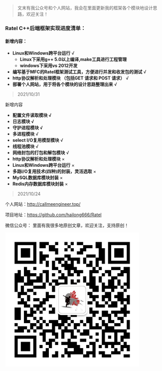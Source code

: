 > 文末有我公众号和个人网站，我会在里面更新我的框架各个模块地设计思路，欢迎关注！

### Ratel  C++后端框架实现进度清单：

#### 新增内容：

+ **Linux和Windows跨平台运行**                                                                           √
  +  **Linux下采用g++ 5.0以上编译,make工具进行工程管理**
  + **windows下采用vs 2012开发**			
+ **编写基于MFC的Ratel框架测试工具，方便进行并发和收发包的测试**           √
+ **http协议解析和处理模块 （包括GET 请求和 POST 请求）**                           √
+ **部署个人网站，用于将各个模块的设计思路整理出来**                                      √

> 2021/10/31

新增内容

+ **配置文件读取模块				                          √**
+ **日志模块                                                         √**
+ **守护进程模块                                                 √**
+ **多进程模块**                                                     √
+ **select I/O复用模型模块**                               √
+ **线程池模块**                                                     √
+ **网络封包的打包和解包模块**                          √
+ **http协议解析和处理模块**                             × 
+ **Linux和Windows跨平台运行**                     × 
+ **多路I/O复用技术(四种)的封装，灵活选取**   ×
+ **MySQL数据库模块封装**                                × 
+ **Redis内存数据库模块封装**                           × 

>  2021/10/24

个人网站：http://callmeengineer.top/

项目地址：https://github.com/hailong666/Ratel

微信公众号： 里面有我很多地原创文章，欢迎关注，支持原创！

 ![公众号二维码大](https://raw.githubusercontent.com/Lovelyboyjie/MyPicgo/main/img/%E5%85%AC%E4%BC%97%E5%8F%B7%E4%BA%8C%E7%BB%B4%E7%A0%81%E5%A4%A7.jpg)